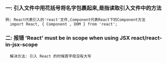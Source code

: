 ### 一: 引入文件中用花括号将名字包裹起来,是指读取引入文件中的方法
```
例: React代表引入的'react'文件,Component代表React下的Component方法
  import React, { Component , DOM } from 'react';
```

### 二: 报错 'React' must be in scope when using JSX  react/react-in-jsx-scope
```
  解决方法: 引入 React 的时候首字母没有大写
```